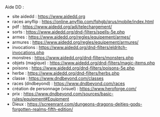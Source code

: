 Aide DD :
- site aidedd : https://www.aidedd.org
- races anyflip : https://online.anyflip.com/fqhgb/qrus/mobile/index.html
- pdf : https://www.aidedd.org/adj/telechargement/
- sorts : https://www.aidedd.org/dnd-filters/spells-5e.php
- armes : https://www.aidedd.org/regles/equipement/armes/
- armures : https://www.aidedd.org/regles/equipement/armures/
- invocations : https://www.aidedd.org/dnd-filters/eldritch-invocations.php
- monstres : https://www.aidedd.org/dnd-filters/monsters.php
- objets (magique) : https://www.aidedd.org/dnd-filters/magic-items.php
- poisons : https://www.aidedd.org/dnd-filters/poisons-5e.php
- herbe : https://www.aidedd.org/dnd-filters/herbs.php
- classe : https://www.dndbeyond.com/classes
- races (dndbeyond) : https://www.dndbeyond.com/races
- création de personnage (visuel) : https://www.heroforge.com/
- prix : https://www.dndbeyond.com/sources/basic-rules/equipment#Equipment
- Dieux : https://screenrant.com/dungeons-dragons-deities-gods-forgotten-realms-fifth-edition/